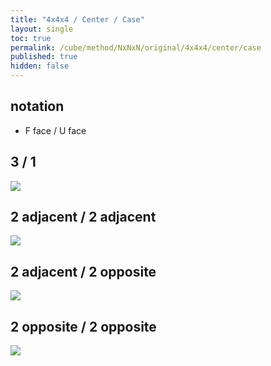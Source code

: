 ```yaml
---
title: "4x4x4 / Center / Case"
layout: single
toc: true
permalink: /cube/method/NxNxN/original/4x4x4/center/case
published: true
hidden: false
---
```


<head>
  <base target="_blank">
  <style>
    img {
      max-width: 250px;
    }
  </style>
</head>



## notation

- F face / U face



## 3 / 1

<a href="https://alpha.twizzle.net/edit/?puzzle=4x4x4&stickering=centers-only&alg=r+U+r%27&setup-anchor=end&setup-alg=f+U+R+f%27">
  <img src="https://user-images.githubusercontent.com/92285528/220947255-d0914145-266c-4185-8208-c898c0fbc32d.png">
</a>



## 2 adjacent / 2 adjacent

<a href="https://alpha.twizzle.net/edit/?puzzle=4x4x4&stickering=centers-only&setup-anchor=end&alg=r+U2+r%27&setup-alg=f+U+R+f%27">
  <img src="https://user-images.githubusercontent.com/92285528/220947668-231a2e9e-2b95-4158-8df2-f12a9b46b7a2.png">
</a>



## 2 adjacent / 2 opposite

<a href="https://alpha.twizzle.net/edit/?puzzle=4x4x4&stickering=centers-only&setup-anchor=end&alg=r+U+r%27+U2+r+U+r%27&setup-alg=f+U+R+f%27">
  <img src="https://user-images.githubusercontent.com/92285528/220947920-0f696ae2-4824-44f9-8060-881b2fc2e8ed.png">
</a>



## 2 opposite / 2 opposite

<a href="https://alpha.twizzle.net/edit/?puzzle=4x4x4&stickering=centers-only&setup-anchor=end&alg=r+U+r2%27+F+r&setup-alg=f+U+R+f%27">
  <img src="https://user-images.githubusercontent.com/92285528/220948069-cc118e29-54ca-49dc-bb4e-952ee92f1413.png">
</a>
